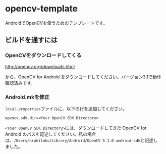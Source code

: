 # opencv-template
AndroidでOpenCVを使うためのテンプレートです。

## ビルドを通すには

### OpenCVをダウンロードしてくる
http://opencv.org/downloads.html

から、OpenCV for Android をダウンロードしてください。バージョン3.1で動作確認済みです。

### Android.mkを修正

`local.properties`ファイルに、以下の行を追加してください。

```
opencv.sdk.dir=<Your OpenCV SDK Directory>
```

`<Your OpenCV SDK Directory>`には、ダウンロードしてきた OpenCV for Android のパスを記述してください。私の場合は、`/Users/arakitaku/Library/Android/OpenCV-3.1.0-android-sdk`と記述しました。